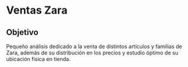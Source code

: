 # Ventas Zara

## Objetivo

Pequeño análisis dedicado a la venta de distintos artículos y familias de Zara, además de su distribución en los precios y estudio óptimo de su ubicación física en tienda.
